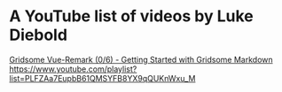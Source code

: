 # A YouTube list of videos by Luke Diebold

[Gridsome Vue-Remark (0/6) - Getting Started with Gridsome Markdown ](https://www.youtube.com/playlist?list=PLFZAa7EupbB61QMSYFB8YX9qQUKnWxu_M)
https://www.youtube.com/playlist?list=PLFZAa7EupbB61QMSYFB8YX9qQUKnWxu_M
